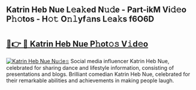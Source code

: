 ## Katrin Heb Nue L𝚎a𝚔ed N𝚞𝚍e - Part-ikM Vi𝚍𝚎o P𝚑𝚘tos - H𝚘𝚝 O𝚗𝚕yf𝚊ns L𝚎a𝚔s f6O6D

# <h2><a href="http://kfd4a9x.oniu.top/?m=Katrin+Heb+Nue">🔗👉 🔴 Katrin Heb Nue P𝚑ot𝚘𝚜 V𝚒d𝚎o</a></h2>

[![Katrin Heb Nue Nu𝚍e𝚜](https://i.imgur.com/0qMVB7G.gif)](http://kfd4a9x.oniu.top/?m=Katrin+Heb+Nue)
Social media influencer Katrin Heb Nue, celebrated for sharing dance and lifestyle information, consisting of presentations and blogs. Brilliant comedian Katrin Heb Nue, celebrated for their remarkable abilities and achievements in making people laugh.  
